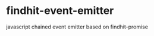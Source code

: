 findhit-event-emitter
=====================

javascript chained event emitter based on findhit-promise
